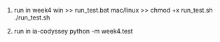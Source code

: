 
1. run in week4
win  >>         run_test.bat
mac/linux  >>   chmod +x run_test.sh
                ./run_test.sh

2. run in ia-codyssey
python -m week4.test